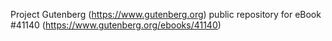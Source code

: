 Project Gutenberg (https://www.gutenberg.org) public repository for eBook #41140 (https://www.gutenberg.org/ebooks/41140)
